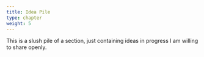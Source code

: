 ```yaml
---
title: Idea Pile
type: chapter
weight: 5
---
```


This is a slush pile of a section, just containing ideas in progress I am willing to share openly.
